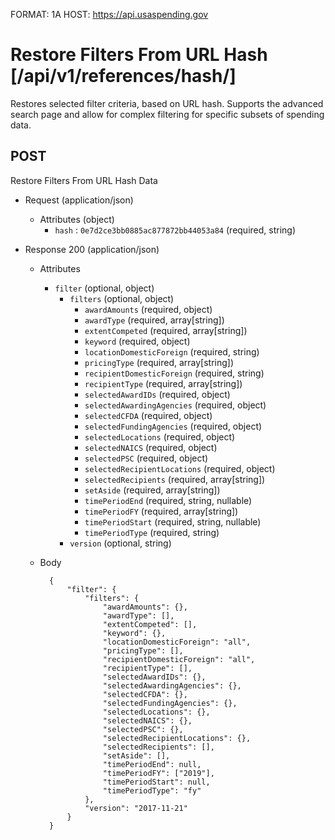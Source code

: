 FORMAT: 1A
HOST: https://api.usaspending.gov

# Restore Filters From URL Hash [/api/v1/references/hash/]

Restores selected filter criteria, based on URL hash. Supports the advanced search page and allow for complex filtering for specific subsets of spending data.

## POST

Restore Filters From URL Hash Data 

+ Request (application/json)
    + Attributes (object)
        + `hash` : `0e7d2ce3bb0885ac877872bb44053a84` (required, string)

+ Response 200 (application/json)
    + Attributes
        + `filter` (optional, object)
            + `filters` (optional, object)
                + `awardAmounts` (required, object)
                + `awardType` (required, array[string])
                + `extentCompeted` (required, array[string])
                + `keyword` (required, object)
                + `locationDomesticForeign` (required, string)
                + `pricingType` (required, array[string])
                + `recipientDomesticForeign` (required, string)
                + `recipientType` (required, array[string])
                + `selectedAwardIDs` (required, object)
                + `selectedAwardingAgencies` (required, object)
                + `selectedCFDA` (required, object)
                + `selectedFundingAgencies` (required, object)
                + `selectedLocations` (required, object)
                + `selectedNAICS` (required, object)
                + `selectedPSC` (required, object)
                + `selectedRecipientLocations` (required, object)
                + `selectedRecipients` (required, array[string])
                + `setAside` (required, array[string])
                + `timePeriodEnd` (required, string, nullable)
                + `timePeriodFY` (required, array[string])
                + `timePeriodStart` (required, string, nullable)
                + `timePeriodType` (required, string)
            + `version` (optional, string)

    + Body

            {
                "filter": {
                    "filters": {
                        "awardAmounts": {},
                        "awardType": [],
                        "extentCompeted": [],
                        "keyword": {},
                        "locationDomesticForeign": "all",
                        "pricingType": [],
                        "recipientDomesticForeign": "all",
                        "recipientType": [],
                        "selectedAwardIDs": {},
                        "selectedAwardingAgencies": {},
                        "selectedCFDA": {},
                        "selectedFundingAgencies": {},
                        "selectedLocations": {},
                        "selectedNAICS": {},
                        "selectedPSC": {},
                        "selectedRecipientLocations": {},
                        "selectedRecipients": [],
                        "setAside": [],
                        "timePeriodEnd": null,
                        "timePeriodFY": ["2019"],
                        "timePeriodStart": null,
                        "timePeriodType": "fy"
                    },
                    "version": "2017-11-21"
                }
            }
